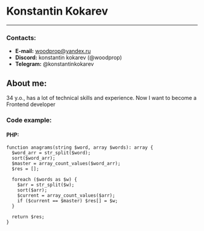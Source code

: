 # Konstantin Kokarev
***
### Contacts:

- **E-mail:** woodprop@yandex.ru
- **Discord:** konstantin kokarev (@woodprop)
- **Telegram:** @konstantinkokarev

## About me:
34 y.o., has a lot of technical skills and experience.
Now I want to become a Frontend developer

### Code example:
#### PHP:
```injectablephp
function anagrams(string $word, array $words): array {
  $word_arr = str_split($word);
  sort($word_arr);
  $master = array_count_values($word_arr);
  $res = [];
  
  foreach ($words as $w) {
    $arr = str_split($w);
    sort($arr);
    $current = array_count_values($arr);
    if ($current == $master) $res[] = $w;
  }
  
  return $res;
}
```
